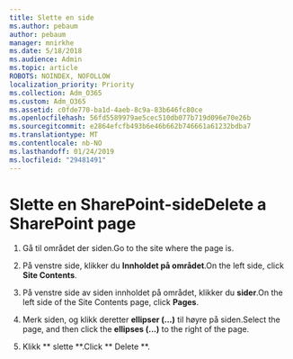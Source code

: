 ```yaml
---
title: Slette en side
ms.author: pebaum
author: pebaum
manager: mnirkhe
ms.date: 5/18/2018
ms.audience: Admin
ms.topic: article
ROBOTS: NOINDEX, NOFOLLOW
localization_priority: Priority
ms.collection: Adm_O365
ms.custom: Adm_O365
ms.assetid: c0fde770-ba1d-4aeb-8c9a-83b646fc80ce
ms.openlocfilehash: 56fd5589979ae5cec510db077b719d096e70e26b
ms.sourcegitcommit: e2864efcfb493b6e46b662b746661a61232bdba7
ms.translationtype: MT
ms.contentlocale: nb-NO
ms.lasthandoff: 01/24/2019
ms.locfileid: "29481491"
---
```

# <a name="delete-a-sharepoint-page"></a><span data-ttu-id="9f5cd-102">Slette en SharePoint-side</span><span class="sxs-lookup"><span data-stu-id="9f5cd-102">Delete a SharePoint page</span></span>

1. <span data-ttu-id="9f5cd-103">Gå til området der siden.</span><span class="sxs-lookup"><span data-stu-id="9f5cd-103">Go to the site where the page is.</span></span>
    
2. <span data-ttu-id="9f5cd-104">På venstre side, klikker du **Innholdet på området**.</span><span class="sxs-lookup"><span data-stu-id="9f5cd-104">On the left side, click **Site Contents**.</span></span> 
    
3. <span data-ttu-id="9f5cd-105">På venstre side av siden innholdet på området, klikker du **sider**.</span><span class="sxs-lookup"><span data-stu-id="9f5cd-105">On the left side of the Site Contents page, click **Pages**.</span></span> 
    
4. <span data-ttu-id="9f5cd-106">Merk siden, og klikk deretter **ellipser (...)** til høyre på siden.</span><span class="sxs-lookup"><span data-stu-id="9f5cd-106">Select the page, and then click the **ellipses (...)** to the right of the page.</span></span> 
    
5. <span data-ttu-id="9f5cd-107">Klikk \*\* slette \*\*.</span><span class="sxs-lookup"><span data-stu-id="9f5cd-107">Click \*\* Delete \*\*.</span></span> 
    

